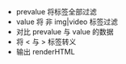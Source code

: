 - prevalue 将标签全部过滤
- value 将 非 img|video 标签过滤
- 对比 prevalue 与 value 的数据
- 将 &lt; 与 &gt; 标签转义
- 输出 renderHTML